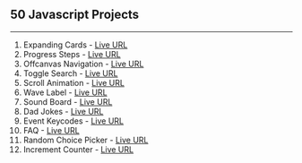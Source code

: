 ## 50 Javascript Projects

---

1. Expanding Cards - [Live URL](https://himangshum17-js-projects.netlify.app/01-expanding-cards/)
2. Progress Steps - [Live URL](https://himangshum17-js-projects.netlify.app/02-progress-steps/)
3. Offcanvas Navigation - [Live URL](https://himangshum17-js-projects.netlify.app/03-offcanvas-navigation/)
4. Toggle Search - [Live URL](https://himangshum17-js-projects.netlify.app/04-toggle-search/)
5. Scroll Animation - [Live URL](https://himangshum17-js-projects.netlify.app/05-scroll-animation/)
6. Wave Label - [Live URL](https://himangshum17-js-projects.netlify.app/06-wave-label/)
7. Sound Board - [Live URL](https://himangshum17-js-projects.netlify.app/07-sound-board/)
8. Dad Jokes - [Live URL](https://himangshum17-js-projects.netlify.app/08-dad-jokes/)
9. Event Keycodes - [Live URL](https://himangshum17-js-projects.netlify.app/09-event-keycodes/)
10. FAQ - [Live URL](https://himangshum17-js-projects.netlify.app/10-faq-collapse/)
11. Random Choice Picker - [Live URL](https://himangshum17-js-projects.netlify.app/11-random-choice-picker/)
12. Increment Counter - [Live URL](https://himangshum17-js-projects.netlify.app/12-increment-counter/)

